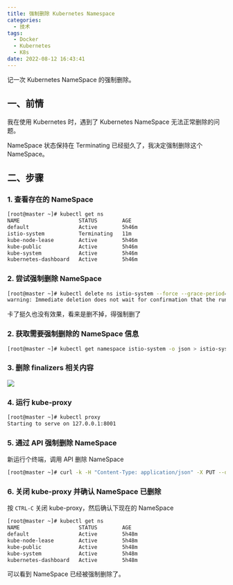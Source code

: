 ```yaml
---
title: 强制删除 Kubernetes Namespace
categories:
  - 技术
tags:
  - Docker
  - Kubernetes
  - K8s
date: 2022-08-12 16:43:41
---
```


记一次 Kubernetes NameSpace 的强制删除。

<!--more-->

## 一、前情

我在使用 Kubernetes 时，遇到了 Kubernetes NameSpace 无法正常删除的问题。

NameSpace 状态保持在 Terminating 已经挺久了，我决定强制删除这个 NameSpace。

## 二、步骤

### 1. 查看存在的 NameSpace

```bash
[root@master ~]# kubectl get ns
NAME                   STATUS        AGE
default                Active        5h46m
istio-system           Terminating   11m
kube-node-lease        Active        5h46m
kube-public            Active        5h46m
kube-system            Active        5h46m
kubernetes-dashboard   Active        5h46m
```

### 2. 尝试强制删除 NameSpace

```bash
[root@master ~]# kubectl delete ns istio-system --force --grace-period=0
warning: Immediate deletion does not wait for confirmation that the running resource has been terminated. The resource may continue to run on the cluster indefinitely.
```

卡了挺久也没有效果，看来是删不掉，得强制删了

### 2. 获取需要强制删除的 NameSpace 信息

```bash
[root@master ~]# kubectl get namespace istio-system -o json > istio-system.json
```

### 3. 删除 finalizers 相关内容

![](https://img.iszy.xyz/1660293510641.png)

### 4. 运行 kube-proxy

```bash
[root@master ~]# kubectl proxy
Starting to serve on 127.0.0.1:8001
```

### 5. 通过 API 强制删除 NameSpace

新运行个终端，调用 API 删除 NameSpace

```bash
[root@master ~]# curl -k -H "Content-Type: application/json" -X PUT --data-binary @istio-system.json http://127.0.0.1:8001/api/v1/namespaces/istio-system/finalize
```

### 6. 关闭 kube-proxy 并确认 NameSpace 已删除

按 `CTRL-C` 关闭 kube-proxy，然后确认下现在的 NameSpace

```bash
[root@master ~]# kubectl get ns
NAME                   STATUS        AGE
default                Active        5h48m
kube-node-lease        Active        5h48m
kube-public            Active        5h48m
kube-system            Active        5h48m
kubernetes-dashboard   Active        5h48m
```

可以看到 NameSpace 已经被强制删除了。
